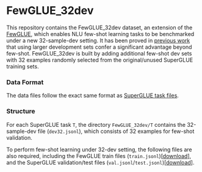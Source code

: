 # FewGLUE_32dev

This repository contains the FewGLUE_32dev dataset, an extension of the [FewGLUE](https://github.com/timoschick/fewglue), which enables NLU few-shot learning tasks to be benchmarked under a new 32-sample-dev setting. It has been proved in [previous work](https://arxiv.org/abs/2012.15723) that using larger development sets confer a significant advantage beyond few-shot. FewGLUE_32dev is built by adding additional few-shot dev sets with 32 examples randomly selected from the original/unused SuperGLUE training sets.


### Data Format

The data files follow the exact same format as [SuperGLUE task files](https://super.gluebenchmark.com/tasks).


### Structure

For each SuperGLUE task `T`, the directory `FewGLUE_32dev/T` contains the 32-sample-dev file (`dev32.jsonl`), which consists of 32 examples for few-shot validation.

To perform few-shot learning under 32-dev setting, the following files are also required, including the FewGLUE train files (`train.jsonl`)[[download](https://github.com/timoschick/fewglue)], and the SuperGLUE validation/test files (`val.jsonl`/`test.jsonl`)[[download](https://super.gluebenchmark.com/tasks)].
